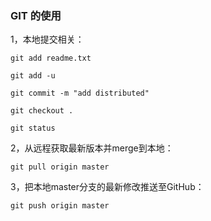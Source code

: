 ### GIT 的使用

1，本地提交相关：

	git add readme.txt

	git add -u
	
	git commit -m "add distributed"

	git checkout .
  
  	git status

2，从远程获取最新版本并merge到本地：
	
	git pull origin master

3，把本地master分支的最新修改推送至GitHub：

	git push origin master
